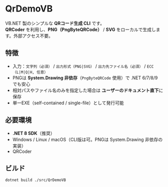 ﻿# QrDemoVB

VB.NET 製のシンプルな **QRコード生成 CLI** です。  
**QRCoder** を利用し、**PNG（PngByteQRCode）** / **SVG** をローカルで生成します。外部アクセス不要。

## 特徴
- 入力：`文字列（必須）` / `出力形式（PNG|SVG）` / `出力先ファイル名（必須）` / `ECC（L|M|Q|H, 任意）`
- PNGは **System.Drawing 非依存**（`PngByteQRCode` 使用）で .NET 6/7/8/9 でも安心
- 相対パスやファイル名のみを指定した場合は **ユーザーのドキュメント直下**に保存
- 単一EXE（self-contained / single-file）として発行可能

## 必要環境
- **.NET 8 SDK**（推奨）
- Windows / Linux / macOS（CLI版は可。PNGは System.Drawing 非依存の実装）
- QRCoder

## ビルド
```bash
dotnet build ./src/QrDemoVB

